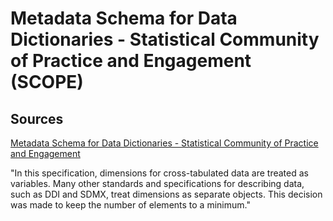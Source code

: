 # Metadata Schema for Data Dictionaries - Statistical Community of Practice and Engagement (SCOPE)


## Sources

[Metadata Schema for Data Dictionaries - Statistical Community of Practice and Engagement](https://github.com/USG-SCOPE/data-dictionary/blob/gh-pages/Metadata-Scheme-for-Data-Dictionaries.md)

"In this specification, dimensions for cross-tabulated data are treated as variables. Many other standards and specifications for describing data, such as DDI and SDMX, treat dimensions as separate objects. This decision was made to keep the number of elements to a minimum."